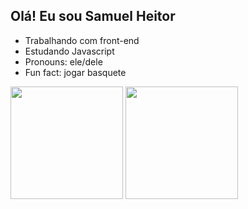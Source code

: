 ## Olá! Eu sou Samuel Heitor

- Trabalhando com front-end
- Estudando Javascript
- Pronouns: ele/dele
- Fun fact: jogar basquete

<div>
  <a href"https://github.com/astr0ns">
  <img height="180em" src="https://github-readme-stats.vercel.app/api?username=anuraghazra&show_icons=true&theme=midnight-purple"></img>
  <img height="180em" src="https://github-readme-stats.vercel.app/api/top-langs/?username=anuraghazra&layout=compact&theme=midnight-purple"></div>
</div>
<div style="display: inline_block'><br>
  <img align="center"
  <img align="center"
  <img align="center"
  <img align="center"
  <img align="center"
  <img align="center"

